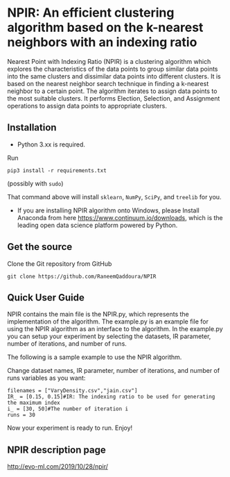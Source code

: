 # NPIR: An efficient clustering algorithm based on the k-nearest neighbors with an indexing ratio
Nearest Point with Indexing Ratio (NPIR) is a clustering algorithm which explores the characteristics of the data points to group similar data points into the same clusters and dissimilar data points into different clusters. It is based on the nearest neighbor search technique in finding a k-nearest neighbor to a certain point. The algorithm iterates to assign data points to the most suitable clusters. It performs Election, Selection, and Assignment operations to assign data points to appropriate clusters.

## Installation
- Python 3.xx is required.

Run

    pip3 install -r requirements.txt

(possibly with `sudo`)

That command above will install  `sklearn`, `NumPy`, `SciPy`, and `treelib` for
you.

- If you are installing NPIR algorithm onto Windows, please Install Anaconda from here https://www.continuum.io/downloads, which is the leading open data science platform powered by Python.

## Get the source

Clone the Git repository from GitHub

    git clone https://github.com/RaneemQaddoura/NPIR


## Quick User Guide

NPIR contains the main file is the NPIR.py, which represents the implementation of the algorithm. The example.py is an example file for using the NPIR algorithm as an interface to the algorithm. In the example.py you can setup your experiment by selecting the datasets, IR parameter, number of iterations, and number of runs. 

The following is a sample example to use the NPIR algorithm.  

Change dataset names, IR parameter, number of iterations, and number of runs variables as you want:  
```
filenames = ["VaryDensity.csv","jain.csv"]
IR_ = [0.15, 0.15]#IR: The indexing ratio to be used for generating the maximum index
i_ = [30, 50]#The number of iteration i
runs = 30
```

Now your experiment is ready to run. Enjoy!

## NPIR description page
http://evo-ml.com/2019/10/28/npir/


